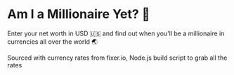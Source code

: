 # Am I a Millionaire Yet? 🤑

Enter your net worth in USD 🇺🇸 and find out when you'll be a millionaire in currencies all over the world 🌏

Sourced with currency rates from fixer.io, Node.js build script to grab all the rates
